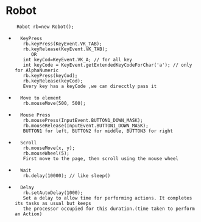 # Robot


		Robot rb=new Robot();

		
*		KeyPress	  
		 rb.keyPress(KeyEvent.VK_TAB);
		 rb.keyRelease(KeyEvent.VK_TAB);  
			OR
		 int keyCod=KeyEvent.VK_A; // for all key
		 int keyCode = KeyEvent.getExtendedKeyCodeForChar('a'); // only for AlphaNumeric
		 rb.keyPress(keyCod);
		 rb.keyRelease(keyCod);			
		 Every key has a keyCode ,we can direcctly pass it 
		
		
*		Move to element	  
		 rb.mouseMove(500, 500);			
		 
		 
*		Mouse Press	  
		 rb.mousePress(InputEvent.BUTTON1_DOWN_MASK);  
		 rb.mouseRelease(InputEvent.BUTTON1_DOWN_MASK);	  
		 BUTTON1 for left, BUTTON2 for middle, BUTTON3 for right   
            
            
*		Scroll			
		 rb.mouseMove(x, y);
		 rb.mouseWheel(5);
	     First move to the page, then scroll using the mouse wheel 
	     
	     
*		Wait   
		 rb.delay(10000); // like sleep()   


*		Delay   
		 rb.setAutoDelay(1000);	    
		 Set a delay to allow time for performing actions. It completes its tasks as usual but keeps   
 		 the processor occupied for this duration.(time taken to perform an Action)
		    
	     
	     
	     
	     
            
             